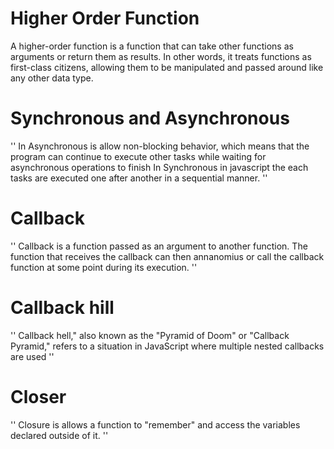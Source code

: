 # Higher Order Function
A higher-order function is a function that can take other functions as arguments or return them as results. In other words, it treats functions as first-class citizens, allowing them to be manipulated and passed around like any other data type.
# Synchronous and Asynchronous
''
In Asynchronous is allow non-blocking behavior, which means that the program can continue to execute other tasks while waiting for asynchronous operations to finish 
In Synchronous in javascript the each tasks are executed one after another in a sequential manner.
''
# Callback
''
Callback is a function passed as an argument to another function. The function that receives the callback can then annanomius or call the callback function at some point during its execution.
''
# Callback hill
''
Callback hell," also known as the "Pyramid of Doom" or "Callback Pyramid," refers to a situation in JavaScript where multiple nested callbacks are used
''
# Closer
''
Closure is allows a function to "remember" and access the variables declared outside of it.
''